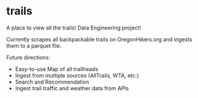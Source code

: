 # trails

A place to view all the trails! Data Engineering project!

Currently scrapes all backpackable trails on OregonHikers.org and ingests them to a parquet file.

Future directions:
- Easy-to-use Map of all trailheads
- Ingest from multiple sources (AllTrails, WTA, etc.)
- Search and Recommendation
- Ingest trail traffic and weather data from APIs